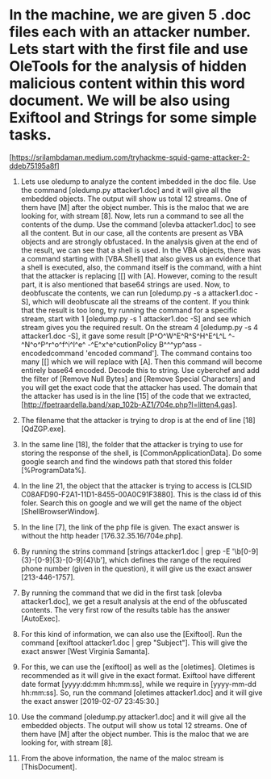 # In the machine, we are given 5 .doc files each with an attacker number. Lets start with the first file and use OleTools for the analysis of hidden malicious content within this word document. We will be also using Exiftool and Strings for some simple tasks.
[https://srilambdaman.medium.com/tryhackme-squid-game-attacker-2-ddeb75195a8f]

1. Lets use oledump to analyze the content imbedded in the doc file. Use the command [oledump.py attacker1.doc] and it will give all the embedded objects. The output will show us total 12 streams. One of them have [M] after the object number. This is the maloc that we are looking for, with stream [8]. Now, lets run a command to see all the contents of the dump. Use the command [olevba attacker1.doc] to see all the content. But in our case, all the contents are present as VBA objects and are strongly obfustaced. In the analysis given at the end of the result, we can see that a shell is used. In the VBA objects, there was a command starting with [VBA.Shell] that also gives us an evidence that a shell is executed, also, the command itself is the command, with a hint that the attacker is replacing [[] with [A]. However, coming to the result part, it is also mentioned that base64 strings are used. Now, to deobfuscate the contents, we can run [oledump.py -s a attacker1.doc -S], which will deobfuscate all the streams of the content. If you think that the result is too long, try running the command for a specific stream, start with 1 [oledump.py -s 1 attacker1.doc -S] and see which stream gives you the required result. On the stream 4 [oledump.py -s 4 attacker1.doc -S], it gave some result [P^O^W^E^R^S^H^E^L^L ^-^N^o^P^r^o^f^i^l^e^ -^E^x^e^cutionPolicy B^^^yp^ass -encodedcommand 'encoded command']. The command contains too many [[] which we will replace with [A]. Then this command will become entirely base64 encoded. Decode this to string. Use cyberchef and add the filter of [Remove Null Bytes] and [Remove Special Characters] and you will get the exact code that the attacker has used. The domain that the attacker has used is in the line [15] of the code that we extracted, [http://fpetraardella.band/xap_102b-AZ1/704e.php?l=litten4.gas].

2. The filename that the attacker is trying to drop is at the end of line [18] [QdZGP.exe].

3. In the same line [18], the folder that the attacker is trying to use for storing the response of the shell, is [CommonApplicationData]. Do some google search and find the windows path that stored this folder [%ProgramData%].

4. In the line 21, the object that the attacker is trying to access is [CLSID C08AFD90-F2A1-11D1-8455-00A0C91F3880]. This is the class id of this foler. Search this on google and we will get the name of the object [ShellBrowserWindow].

5. In the line [7], the link of the php file is given. The exact answer is without the http header [176.32.35.16/704e.php].

6. By running the strins command [strings attacker1.doc | grep -E '\b[0-9]{3}-[0-9]{3}-[0-9]{4}\b'], which defines the range of the required phone number (given in the question), it will give us the exact answer [213-446-1757].

7. By running the command that we did in the first task [olevba attacker1.doc], we get a result analysis at the end of the obfuscated contents. The very first row of the results table has the answer [AutoExec].

8. For this kind of information, we can also use the [Exiftool]. Run the command [exiftool attacker1.doc | grep "Subject"]. This will give the exact answer [West Virginia Samanta].

9. For this, we can use the [exiftool] as well as the [oletimes]. Oletimes is recommended as it will give in the exact format. Exiftool have different date format [yyyy:dd:mm hh:mm:ss], while we require in [yyyy-mm-dd hh:mm:ss]. So, run the command [oletimes attacker1.doc] and it will give the exact answer [2019-02-07 23:45:30.]

10. Use the command [oledump.py attacker1.doc] and it will give all the embedded objects. The output will show us total 12 streams. One of them have [M] after the object number. This is the maloc that we are looking for, with stream [8].

11. From the above information, the name of the maloc stream is [ThisDocument].

